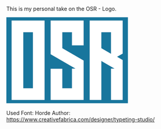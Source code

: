 This is my personal take on the OSR - Logo.

![OSR Logo](osrlogo.png)

Used Font: Horde
Author: https://www.creativefabrica.com/designer/typeting-studio/
